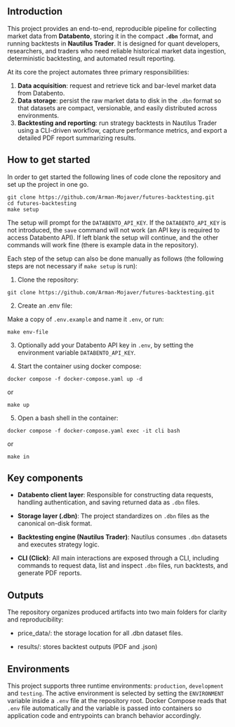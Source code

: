 ## Introduction

This project provides an end-to-end, reproducible pipeline for collecting market data from **Databento**, storing it in the compact **`.dbn`** format, and running backtests in **Nautilus Trader**. It is designed for quant developers, researchers, and traders who need reliable historical market data ingestion, deterministic backtesting, and automated result reporting.

At its core the project automates three primary responsibilities:

1. **Data acquisition**: request and retrieve tick and bar-level market data from Databento.
2. **Data storage**: persist the raw market data to disk in the `.dbn` format so that datasets are compact, versionable, and easily distributed across environments.
3. **Backtesting and reporting**: run strategy backtests in Nautilus Trader using a CLI-driven workflow, capture performance metrics, and export a detailed PDF report summarizing results.


## How to get started
In order to get started the following lines of code clone the repository and set up the project in one go.
```
git clone https://github.com/Arman-Mojaver/futures-backtesting.git
cd futures-backtesting
make setup
```
The setup will prompt for the `DATABENTO_API_KEY`. If the `DATABENTO_API_KEY` is not introduced, the `save` command will not work (an API key is required to access Databento API). If left blank the setup will continue, and the other commands will work fine (there is example data in the repository).

Each step of the setup can also be done manually as follows (the following steps are not necessary if `make setup` is run):

1. Clone the repository:
```
git clone https://github.com/Arman-Mojaver/futures-backtesting.git
```
2. Create an .env file:

Make a copy of `.env.example` and name it `.env`, or run:
```
make env-file
```

3. Optionally add your Databento API key in `.env`, by setting the environment variable `DATABENTO_API_KEY`.

4. Start the container using docker compose:
```
docker compose -f docker-compose.yaml up -d
```
or
```
make up
```
5. Open a bash shell in the container:
```
docker compose -f docker-compose.yaml exec -it cli bash
```
or
```
make in
```

## Key components

* **Databento client layer**: Responsible for constructing data requests, handling authentication, and saving returned data as `.dbn` files.

* **Storage layer (.dbn)**: The project standardizes on `.dbn` files as the canonical on-disk format.

* **Backtesting engine (Nautilus Trader)**: Nautilus consumes `.dbn` datasets and executes strategy logic.

* **CLI (Click)**: All main interactions are exposed through a CLI, including commands to request data, list and inspect `.dbn` files, run backtests, and generate PDF reports.

## Outputs

The repository organizes produced artifacts into two main folders for clarity and reproducibility:

* price_data/: the storage location for all .dbn dataset files.

* results/: stores backtest outputs (PDF and .json)


## Environments

This project supports three runtime environments: `production`, `development` and `testing`. The active environment is selected by setting the `ENVIRONMENT` variable inside a `.env` file at the repository root. Docker Compose reads that `.env` file automatically and the variable is passed into containers so application code and entrypoints can branch behavior accordingly.
